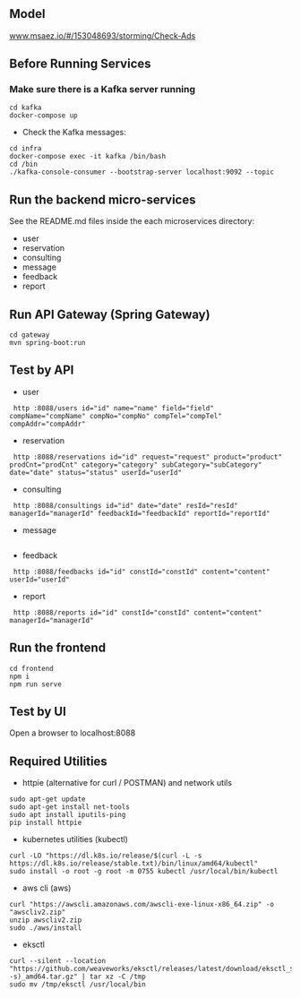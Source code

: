 # 

## Model
www.msaez.io/#/153048693/storming/Check-Ads

## Before Running Services
### Make sure there is a Kafka server running
```
cd kafka
docker-compose up
```
- Check the Kafka messages:
```
cd infra
docker-compose exec -it kafka /bin/bash
cd /bin
./kafka-console-consumer --bootstrap-server localhost:9092 --topic
```

## Run the backend micro-services
See the README.md files inside the each microservices directory:

- user
- reservation
- consulting
- message
- feedback
- report


## Run API Gateway (Spring Gateway)
```
cd gateway
mvn spring-boot:run
```

## Test by API
- user
```
 http :8088/users id="id" name="name" field="field" compName="compName" compNo="compNo" compTel="compTel" compAddr="compAddr" 
```
- reservation
```
 http :8088/reservations id="id" request="request" product="product" prodCnt="prodCnt" category="category" subCategory="subCategory" date="date" status="status" userId="userId" 
```
- consulting
```
 http :8088/consultings id="id" date="date" resId="resId" managerId="managerId" feedbackId="feedbackId" reportId="reportId" 
```
- message
```
```
- feedback
```
 http :8088/feedbacks id="id" constId="constId" content="content" userId="userId" 
```
- report
```
 http :8088/reports id="id" constId="constId" content="content" managerId="managerId" 
```


## Run the frontend
```
cd frontend
npm i
npm run serve
```

## Test by UI
Open a browser to localhost:8088

## Required Utilities

- httpie (alternative for curl / POSTMAN) and network utils
```
sudo apt-get update
sudo apt-get install net-tools
sudo apt install iputils-ping
pip install httpie
```

- kubernetes utilities (kubectl)
```
curl -LO "https://dl.k8s.io/release/$(curl -L -s https://dl.k8s.io/release/stable.txt)/bin/linux/amd64/kubectl"
sudo install -o root -g root -m 0755 kubectl /usr/local/bin/kubectl
```

- aws cli (aws)
```
curl "https://awscli.amazonaws.com/awscli-exe-linux-x86_64.zip" -o "awscliv2.zip"
unzip awscliv2.zip
sudo ./aws/install
```

- eksctl 
```
curl --silent --location "https://github.com/weaveworks/eksctl/releases/latest/download/eksctl_$(uname -s)_amd64.tar.gz" | tar xz -C /tmp
sudo mv /tmp/eksctl /usr/local/bin
```

